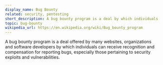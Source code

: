```yaml
---
display_name: Bug Bounty
related: security, pentesting
short_description: A bug bounty program is a deal by which individuals can receive recognition and compensation for reporting bugs.
topic: bug-bounty
wikipedia_url: https://en.wikipedia.org/wiki/Bug_bounty_program
---
```

A bug bounty program is a deal offered by many websites, organizations and software developers by which individuals can receive recognition and compensation for reporting bugs, especially those pertaining to security exploits and vulnerabilities.
